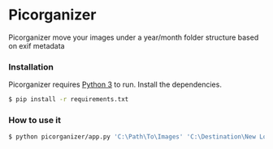 # Picorganizer

Picorganizer move your images under a year/month folder structure based on exif metadata

### Installation

Picorganizer requires [Python 3](https://www.python.org/) to run.
Install the dependencies.

```sh
$ pip install -r requirements.txt
```

### How to use it

```sh
$ python picorganizer/app.py 'C:\Path\To\Images' 'C:\Destination\New Location'
```
